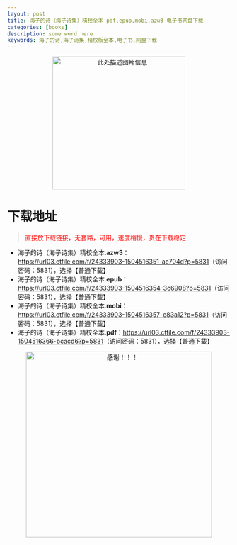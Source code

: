 ```yaml
---
layout: post
title: 海子的诗（海子诗集）精校全本 pdf,epub,mobi,azw3 电子书网盘下载
categories: [books]
description: some word here
keywords: 海子的诗,海子诗集,精校版全本,电子书,网盘下载
---
```


<div align="center"><img src="https://qweree.cn/wp-content/uploads/2025/05/hai-zi-de-shi.jpg" alt="此处描述图片信息" width="300px" height="auto"></div>

# 下载地址

> <p style="color:red" >直接放下载链接，无套路，可用，速度稍慢，贵在下载稳定</p>

- 海子的诗（海子诗集）精校全本.**azw3**：<https://url03.ctfile.com/f/24333903-1504516351-ac704d?p=5831>（访问密码：5831），选择【普通下载】
- 海子的诗（海子诗集）精校全本.**epub**：<https://url03.ctfile.com/f/24333903-1504516354-3c6908?p=5831>（访问密码：5831），选择【普通下载】
- 海子的诗（海子诗集）精校全本.**mobi**：<https://url03.ctfile.com/f/24333903-1504516357-e83a12?p=5831>（访问密码：5831），选择【普通下载】
- 海子的诗（海子诗集）精校全本.**pdf**：<https://url03.ctfile.com/f/24333903-1504516366-bcacd6?p=5831>（访问密码：5831），选择【普通下载】

<div align="center"><img src="https://pic.imgdb.cn/item/6707df6bd29ded1a8ce37031.gif" alt="感谢！！！" width="420px" height="auto"/></div>
